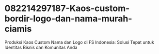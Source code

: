 # 082214297187-Kaos-custom-bordir-logo-dan-nama-murah-ciamis
Produksi Kaos Custom Nama dan Logo di FS Indonesia: Solusi Tepat untuk Identitas Bisnis dan Komunitas Anda
